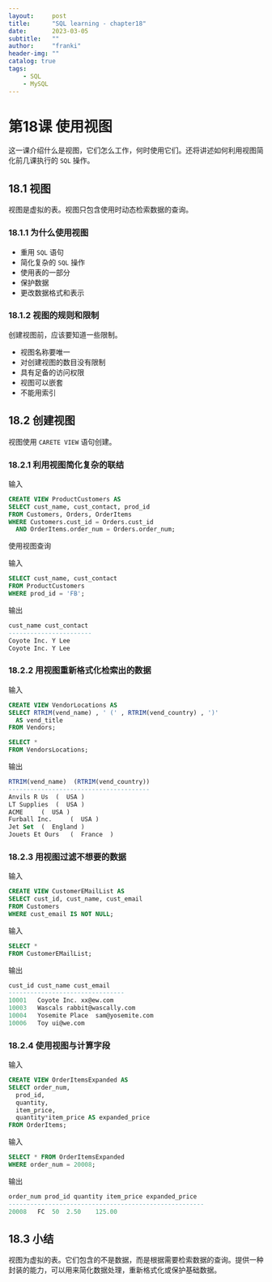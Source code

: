 ```yaml
---
layout:     post
title:      "SQL learning - chapter18"
date:       2023-03-05
subtitle:   ""
author:     "franki"
header-img: ""
catalog: true
tags:
    - SQL
    - MySQL
---
```


# 第18课 使用视图

这一课介绍什么是视图，它们怎么工作，何时使用它们。还将讲述如何利用视图简化前几课执行的 `SQL` 操作。

## 18.1 视图

视图是虚拟的表。视图只包含使用时动态检索数据的查询。

### 18.1.1 为什么使用视图

- 重用 `SQL` 语句
- 简化复杂的 `SQL` 操作
- 使用表的一部分
- 保护数据
- 更改数据格式和表示

### 18.1.2 视图的规则和限制

创建视图前，应该要知道一些限制。

- 视图名称要唯一
- 对创建视图的数目没有限制
- 具有足备的访问权限
- 视图可以嵌套
- 不能用索引

## 18.2 创建视图

视图使用 `CARETE VIEW` 语句创建。

### 18.2.1 利用视图简化复杂的联结

输入

```sql
CREATE VIEW ProductCustomers AS 
SELECT cust_name, cust_contact, prod_id
FROM Customers, Orders, OrderItems
WHERE Customers.cust_id = Orders.cust_id
  AND OrderItems.order_num = Orders.order_num;
```

使用视图查询

输入

```sql
SELECT cust_name, cust_contact
FROM ProductCustomers
WHERE prod_id = 'FB';
```

输出

```sql
cust_name cust_contact
-----------------------
Coyote Inc.	Y Lee
Coyote Inc.	Y Lee
```

### 18.2.2 用视图重新格式化检索出的数据

输入

```sql
CREATE VIEW VendorLocations AS
SELECT RTRIM(vend_name) , ' (' , RTRIM(vend_country) , ')'
  AS vend_title
FROM Vendors;
```

```sql
SELECT *
FROM VendorsLocations;
```

输出

```sql
RTRIM(vend_name)  (RTRIM(vend_country))
---------------------------------------
Anvils R Us	 (	USA	)
LT Supplies	 (	USA	)
ACME	 (	USA	)
Furball Inc.	 (	USA	)
Jet Set	 (	England	)
Jouets Et Ours	 (	France	)
```

### 18.2.3 用视图过滤不想要的数据

输入

```sql
CREATE VIEW CustomerEMailList AS
SELECT cust_id, cust_name, cust_email
FROM Customers
WHERE cust_email IS NOT NULL;
```

输入

```sql
SELECT *
FROM CustomerEMailList;
```

输出

```sql
cust_id cust_name cust_email
--------------------------------
10001	Coyote Inc.	xx@ew.com
10003	Wascals	rabbit@wascally.com
10004	Yosemite Place	sam@yosemite.com
10006	Toy	ui@we.com
```

### 18.2.4 使用视图与计算字段

输入

```sql
CREATE VIEW OrderItemsExpanded AS
SELECT order_num,
  prod_id,
  quantity,
  item_price,
  quantity*item_price AS expanded_price
FROM OrderItems;
```

输入

```sql
SELECT * FROM OrderItemsExpanded
WHERE order_num = 20008;
```

输出

```sql
order_num prod_id quantity item_price expanded_price
------------------------------------------------------
20008	FC	50	2.50	125.00
```

## 18.3 小结

视图为虚拟的表。它们包含的不是数据，而是根据需要检索数据的查询。提供一种封装的能力，可以用来简化数据处理，重新格式化或保护基础数据。
